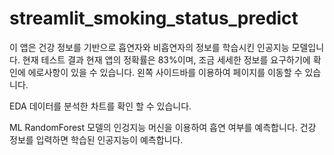 # streamlit_smoking_status_predict
이 앱은 건강 정보를 기반으로 흡연자와 비흡연자의 정보를 학습시킨 인공지능 모델입니다.
현재 테스트 결과 현재 앱의 정확률은 83%이며, 조금 세세한 정보를 요구하기에 확인에 에로사항이 있을 수 있습니다.
왼쪽 사이드바를 이용하여 페이지를 이동할 수 있습니다.

EDA
데이터를 분석한 차트를 확인 할 수 있습니다.

ML
RandomForest 모델의 인겅지능 머신을 이용하여 흡연 여부를 예측합니다.
건강 정보를 입력하면 학습된 인공지능이 예측합니다.
